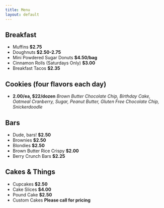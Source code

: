 ```yaml
---
title: Menu
layout: default
---
```


## Breakfast

- Muffins **$2.75**
- Doughnuts **$2.50-2.75**
- Mini Powdered Sugar Donuts **$4.50/bag**
- Cinnamon Rolls (Saturdays Only) **$3.00**
- Breakfast Tacos **$2.35**

## Cookies (four flavors each day)

- **2.00/ea, $22/dozen** _Brown Butter Chocolate Chip, Birthday Cake, Oatmeal Cranberry, Sugar, Peanut Butter, Gluten Free Chocolate Chip, Snickerdoodle_

## Bars

- Dude, bars! **$2.50**
- Brownies **$2.50**
- Blondies **$2.50**
- Brown Butter Rice Crispy **$2.00**
- Berry Crunch Bars **$2.25**

## Cakes & Things

- Cupcakes **$2.50**
- Cake Slices **$4.00**
- Pound Cake **$2.50**
- Custom Cakes **Please call for pricing**
